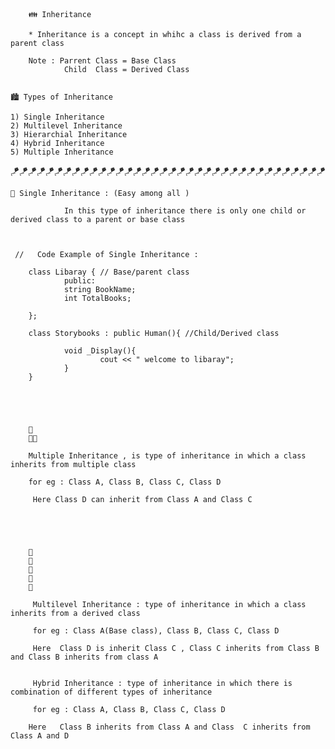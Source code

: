         👪 Inheritance

        * Inheritance is a concept in whihc a class is derived from a parent class

        Note : Parrent Class = Base Class
                Child  Class = Derived Class


    🏙️ Types of Inheritance

    1) Single Inheritance
    2) Multilevel Inheritance
    3) Hierarchial Inheritance
    4) Hybrid Inheritance
    5) Multiple Inheritance


🪁🪁🪁🪁🪁🪁🪁🪁🪁🪁🪁🪁🪁🪁🪁🪁🪁🪁🪁🪁🪁🪁🪁🪁🪁🪁🪁🪁🪁🪁🪁🪁🪁🪁🪁🪁

    
    🎀 Single Inheritance : (Easy among all )

                In this type of inheritance there is only one child or derived class to a parent or base class



     //   Code Example of Single Inheritance :
        
        class Libaray { // Base/parent class
                public:
                string BookName;
                int TotalBooks;

        };

        class Storybooks : public Human(){ //Child/Derived class

                void _Display(){
                        cout << " welcome to libaray";
                }
        }

 
   
 
 
        🧺
        🍎🥭

        Multiple Inheritance , is type of inheritance in which a class inherits from multiple class

        for eg : Class A, Class B, Class C, Class D

         Here Class D can inherit from Class A and Class C





        🧺
        🍇
        🍈
        🍉
        🍋
        
         Multilevel Inheritance : type of inheritance in which a class inherits from a derived class 

         for eg : Class A(Base class), Class B, Class C, Class D

         Here  Class D is inherit Class C , Class C inherits from Class B and Class B inherits from class A


         Hybrid Inheritance : type of inheritance in which there is combination of different types of inheritance

         for eg : Class A, Class B, Class C, Class D

        Here   Class B inherits from Class A and Class  C inherits from Class A and D